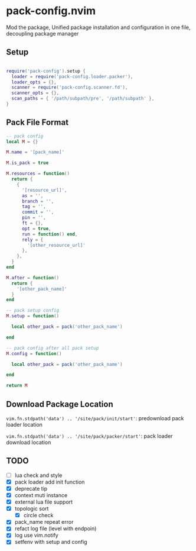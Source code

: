 # pack-config.nvim

Mod the package, Unified package installation and configuration in one file, decoupling package manager

## Setup

```lua

require('pack-config').setup {
  loader = require('pack-config.loader.packer'),
  loader_opts = {},
  scanner = require('pack-config.scanner.fd'),
  scanner_opts = {},
  scan_paths = { '/path/subpath/pre', '/path/subpath' },
}
```

## Pack File Format

```lua
-- pack config
local M = {}

M.name = '[pack_name]'

M.is_pack = true

M.resources = function()
  return {
    {
      '[resource_url]',
      as = '',
      branch = '',
      tag = '',
      commit = '',
      pin = '',
      ft = {},
      opt = true,
      run = function() end,
      rely = {
        '[other_resource_url]'
      },
    },
  }
end

M.after = function()
  return {
    '[other_pack_name]'
  }
end

-- pack setup config
M.setup = function()

  local other_pack = pack('other_pack_name')

end

-- pack config after all pack setup
M.config = function()

  local other_pack = pack('other_pack_name')

end

return M
```

## Download Package Location

`vim.fn.stdpath('data') .. '/site/pack/init/start'`: predownload pack loader location

`vim.fn.stdpath('data') .. '/site/pack/packer/start'`: pack loader download location

## TODO

- [ ] lua check and style
- [x] pack loader add init function
- [x] deprecate tip
- [x] context muti instance
- [x] external lua file support
- [x] topologic sort
  - [x] circle check
- [x] pack_name repeat error
- [x] refact log file (level with endpoin)
- [x] log use vim.notify
- [x] setfenv with setup and config
